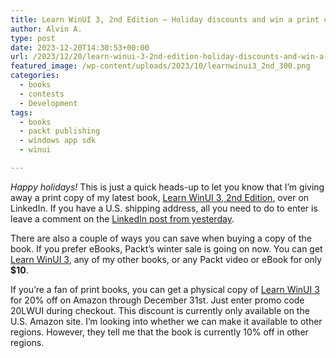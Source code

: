 ```yaml
---
title: Learn WinUI 3, 2nd Edition – Holiday discounts and win a print copy
author: Alvin A.
type: post
date: 2023-12-20T14:30:53+00:00
url: /2023/12/20/learn-winui-3-2nd-edition-holiday-discounts-and-win-a-print-copy/
featured_image: /wp-content/uploads/2023/10/learnwinui3_2nd_300.png
categories:
  - books
  - contests
  - Development
tags:
  - books
  - packt publishing
  - windows app sdk
  - winui

---
```

_Happy holidays!_ This is just a quick heads-up to let you know that I&#8217;m giving away a print copy of my latest book, [Learn WinUI 3, 2nd Edition][1], over on LinkedIn. If you have a U.S. shipping address, all you need to do to enter is leave a comment on the [LinkedIn post from yesterday][2].

There are also a couple of ways you can save when buying a copy of the book. If you prefer eBooks, Packt&#8217;s winter sale is going on now. You can get [Learn WinUI 3][3], any of my other books, or any Packt video or eBook for only **$10**.

If you&#8217;re a fan of print books, you can get a physical copy of [Learn WinUI 3][1] for 20% off on Amazon through December 31st. Just enter promo code 20LWUI during checkout. This discount is currently only available on the U.S. Amazon site. I&#8217;m looking into whether we can make it available to other regions. However, they tell me that the book is currently 10% off in other regions.

 [1]: https://www.amazon.com/dp/1805120069/?tag=amavin-20
 [2]: https://www.linkedin.com/feed/update/urn:li:activity:7142869360406130688/
 [3]: https://www.packtpub.com/product/learn-winui-3-second-edition/9781805120063